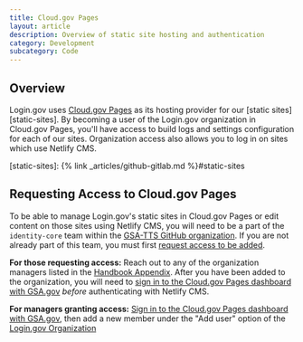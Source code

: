 ```yaml
---
title: Cloud.gov Pages
layout: article
description: Overview of static site hosting and authentication
category: Development
subcategory: Code
---
```


## Overview

Login.gov uses [Cloud.gov Pages][cloud-gov-pages] as its hosting provider for our [static sites][static-sites]. By becoming a user of the Login.gov organization in Cloud.gov Pages, you'll have access to build logs and settings configuration for each of our sites. Organization access also allows you to log in on sites which use Netlify CMS.

[cloud-gov-pages]: https://cloud.gov/pages/
[static-sites]: {% link _articles/github-gitlab.md %}#static-sites

## Requesting Access to Cloud.gov Pages

To be able to manage Login.gov's static sites in Cloud.gov Pages or edit content on those sites using Netlify CMS, you will need to be a part of the `identity-core` team within the [GSA-TTS GitHub organization](https://github.com/gsa-tts). If you are not already part of this team, you must first [request access to be added](https://handbook.login.gov/articles/github-gitlab.html#requesting-access).

**For those requesting access:** Reach out to any of the organization managers listed in the [Handbook Appendix][handbook-appendix-cloud-gov]. After you have been added to the organization, you will need to [sign in to the Cloud.gov Pages dashboard with GSA.gov][cloud-gov-pages-login] _before_ authenticating with Netlify CMS.

**For managers granting access:** [Sign in to the Cloud.gov Pages dashboard with GSA.gov][cloud-gov-pages-login], then add a new member under the "Add user" option of the [Login.gov Organization][cloud-gov-login-gov-org]

[handbook-appendix-cloud-gov]: https://docs.google.com/document/d/1ZMpi7Gj-Og1dn-qUBfQHqLc1Im7rUzDmIxKn11DPJzk/edit#heading=h.80vseiuz6587
[cloud-gov-pages-login]: https://pages.cloud.gov/login
[cloud-gov-login-gov-org]: https://pages.cloud.gov/organizations/16

